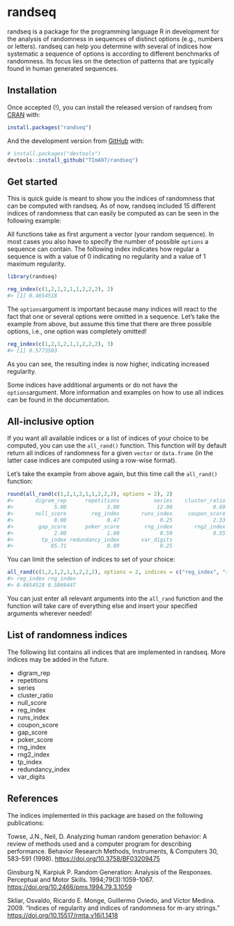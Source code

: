
<!-- README.md is generated from README.Rmd. Please edit that file -->

# randseq

<!-- badges: start -->

<!-- badges: end -->

randseq is a package for the programming language R in development for
the analysis of randomness in sequences of distinct options (e.g.,
numbers or letters). randseq can help you determine with several of
indices how systematic a sequence of options is according to different
benchmarks of randomness. Its focus lies on the detection of patterns
that are typically found in human generated sequences.

## Installation

Once accepted (\!), you can install the released version of randseq from
[CRAN](https://CRAN.R-project.org) with:

``` r
install.packages("randseq")
```

And the development version from [GitHub](https://github.com/) with:

``` r
# install.packages("devtools")
devtools::install_github("TImA97/randseq")
```

## Get started

This is quick guide is meant to show you the indices of randomness that
can be computed with randseq. As of now, randseq included 15 different
indices of randomness that can easily be computed as can be seen in the
following example:

All functions take as first argument a vector (your random sequence). In
most cases you also have to specify the number of possible `options` a
sequence can contain. The following index indicates how regular a
sequence is with a value of 0 indicating no regularity and a value of 1
maximum regularity.

``` r
library(randseq)

reg_index(c(1,2,1,2,1,1,2,2,2), 2)
#> [1] 0.4654518
```

The `options`argument is important because many indices will react to
the fact that one or several options were omitted in a sequence. Let’s
take the example from above, but assume this time that there are three
possible options, i.e., one option was completely omitted\!

``` r
reg_index(c(1,2,1,2,1,1,2,2,2), 3)
#> [1] 0.5773503
```

As you can see, the resulting index is now higher, indicating increased
regularity.

Some indices have additional arguments or do not have the
`options`argument. More information and examples on how to use all
indices can be found in the documentation.

## All-inclusive option

If you want all available indices or a list of indices of your choice to
be computed, you can use the `all_rand()` function. This function will
by default return all indices of randomness for a given `vector` or
`data.frame` (in the latter case indices are computed using a row-wise
format).

Let’s take the example from above again, but this time call the
`all_rand()` function:

``` r
round(all_rand(c(1,2,1,2,1,1,2,2,2), options = 2), 2)
#>       digram_rep      repetitions           series    cluster_ratio 
#>             5.00             3.00            12.00             0.69 
#>       null_score        reg_index       runs_index     coupon_score 
#>             0.00             0.47             0.25             2.33 
#>        gap_score      poker_score        rng_index       rng2_index 
#>             2.00             1.00             0.59             0.55 
#>         tp_index redundancy_index       var_digits 
#>            85.71             0.89             0.25
```

You can limit the selection of indices to set of your choice:

``` r
all_rand(c(1,2,1,2,1,1,2,2,2), options = 2, indices = c("reg_index", "rng_index"))
#> reg_index rng_index 
#> 0.4654518 0.5869447
```

You can just enter all relevant arguments into the `all_rand` function
and the function will take care of everything else and insert your
specified arguments wherever needed\!

## List of randomness indices

The following list contains all indices that are implemented in randseq.
More indices may be added in the future.

  - digram\_rep
  - repetitions
  - series
  - cluster\_ratio
  - null\_score
  - reg\_index
  - runs\_index
  - coupon\_score
  - gap\_score
  - poker\_score
  - rng\_index
  - rng2\_index
  - tp\_index
  - redundancy\_index
  - var\_digits

## References

The indices implemented in this package are based on the following
publications:

Towse, J.N., Neil, D. Analyzing human random generation behavior: A
review of methods used and a computer program for describing
performance. Behavior Research Methods, Instruments, & Computers 30,
583–591 (1998). <https://doi.org/10.3758/BF03209475>

Ginsburg N, Karpiuk P. Random Generation: Analysis of the Responses.
Perceptual and Motor Skills. 1994;79(3):1059-1067.
<https://doi.org/10.2466/pms.1994.79.3.1059>

Skliar, Osvaldo, Ricardo E. Monge, Guillermo Oviedo, and Víctor Medina.
2009. “Indices of regularity and indices of randomness for m-ary
strings.” <https://doi.org/10.15517/rmta.v16i1.1418>
